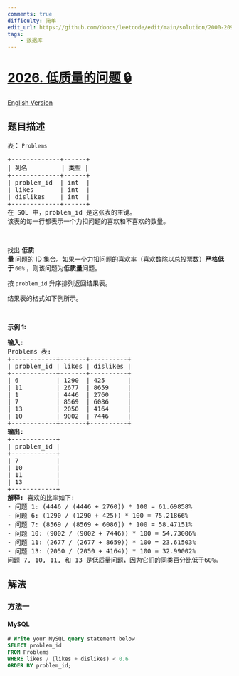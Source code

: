 ```yaml
---
comments: true
difficulty: 简单
edit_url: https://github.com/doocs/leetcode/edit/main/solution/2000-2099/2026.Low-Quality%20Problems/README.md
tags:
    - 数据库
---
```


<!-- problem:start -->

# [2026. 低质量的问题 🔒](https://leetcode.cn/problems/low-quality-problems)

[English Version](/solution/2000-2099/2026.Low-Quality%20Problems/README_EN.md)

## 题目描述

<!-- description:start -->

<p>表：&nbsp;<code>Problems</code></p>

<pre>
+-------------+------+
| 列名         | 类型 |
+-------------+------+
| problem_id  | int  |
| likes       | int  |
| dislikes    | int  |
+-------------+------+
在 SQL 中，problem_id 是这张表的主键。
该表的每一行都表示一个力扣问题的喜欢和不喜欢的数量。
</pre>

<p>&nbsp;</p>

<p>找出&nbsp;<strong>低质量&nbsp;</strong>问题的 ID 集合。如果一个力扣问题的喜欢率（喜欢数除以总投票数）<strong>严格低于&nbsp;</strong><code>60%</code><strong>&nbsp;</strong>，则该问题为<strong>低质量</strong>问题。</p>

<p>按&nbsp;<code>problem_id</code> 升序排列返回结果表。</p>

<p>结果表的格式如下例所示。</p>

<p>&nbsp;</p>

<p><strong>示例&nbsp;1:</strong></p>

<pre>
<strong>输入:</strong> 
Problems 表:
+------------+-------+----------+
| problem_id | likes | dislikes |
+------------+-------+----------+
| 6          | 1290  | 425      |
| 11         | 2677  | 8659     |
| 1          | 4446  | 2760     |
| 7          | 8569  | 6086     |
| 13         | 2050  | 4164     |
| 10         | 9002  | 7446     |
+------------+-------+----------+
<strong>输出:</strong> 
+------------+
| problem_id |
+------------+
| 7          |
| 10         |
| 11         |
| 13         |
+------------+
<strong>解释:</strong> 喜欢的比率如下:
- 问题 1: (4446 / (4446 + 2760)) * 100 = 61.69858%
- 问题 6: (1290 / (1290 + 425)) * 100 = 75.21866%
- 问题 7: (8569 / (8569 + 6086)) * 100 = 58.47151%
- 问题 10: (9002 / (9002 + 7446)) * 100 = 54.73006%
- 问题 11: (2677 / (2677 + 8659)) * 100 = 23.61503%
- 问题 13: (2050 / (2050 + 4164)) * 100 = 32.99002%
问题 7, 10, 11, 和 13 是低质量问题，因为它们的同类百分比低于60%。</pre>

<!-- description:end -->

## 解法

<!-- solution:start -->

### 方法一

<!-- tabs:start -->

#### MySQL

```sql
# Write your MySQL query statement below
SELECT problem_id
FROM Problems
WHERE likes / (likes + dislikes) < 0.6
ORDER BY problem_id;
```

<!-- tabs:end -->

<!-- solution:end -->

<!-- problem:end -->
